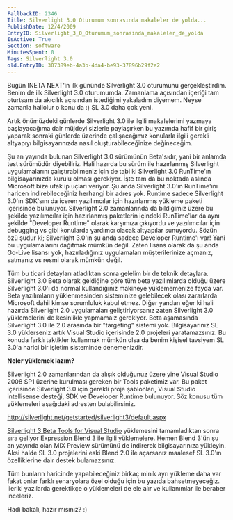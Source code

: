 ```yaml
---
FallbackID: 2346
Title: Silverlight 3.0 Oturumum sonrasında makaleler de yolda...
PublishDate: 12/4/2009
EntryID: Silverlight_3_0_Oturumum_sonrasinda_makaleler_de_yolda
IsActive: True
Section: software
MinutesSpent: 0
Tags: Silverlight 3.0
old.EntryID: 307389eb-4a3b-4da4-be93-37896b29f2e2
---
```

Bugün INETA NEXT'in ilk gününde Silverlight 3.0 oturumunu
gerçekleştirdim. Benim de ilk Silverlight 3.0 oturumumda. Zamanlama
açısından içeriği tam oturtsam da akıcılık açısından istediğimi
yakaladım diyemem. Neyse zamanla hallolur o konu da :) SL 3.0 daha çok
yeni.

Artık önümüzdeki günlerde Silverlight 3.0 ile ilgili makalelerimi
yazmaya başlayacağıma dair müjdeyi sizlerle paylaşırken bu yazımda hafif
bir giriş yaparak sonraki günlerde üzerinde çalışacağımız konularla
ilgili gerekli altyapıyı bilgisayarınızda nasıl oluşturabileceğinize
değineceğim.

Şu an yayında bulunan Silverlight 3.0 sürümünün Beta'sıdır, yani bir
anlamda test sürümüdür diyebiliriz. Hali hazırda bu sürüm ile
hazırlanmış Silverlight uygulamalarını çalıştırabilmeniz için de tabi ki
Silverlight 3.0 RunTime'ın bilgisayarınızda kurulu olması gerekiyor.
İşte tam da bu noktada aslında Microsoft bize ufak ip uçları veriyor. Şu
anda Silverlight 3.0'ın RunTime'ını haricen indirebileceğiniz herhangi
bir adres yok. Runtime sadece Silverlight 3.0'ın SDK'sını da içeren
yazılımcılar için hazırlanmış yükleme paketi içerisinde bulunuyor.
Silverlight 2.0 zamanlarında da bildiğimiz üzere bu şekilde yazılımcılar
için hazırlanmış paketlerin içindeki RunTime'lar da aynı şekilde
"Developer Runtime" olarak karşımıza çıkıyordu ve yazılımcılar için
debugging vs gibi konularda yardımcı olacak altyapılar sunuyordu. Sözün
özü şudur ki; Silverlight 3.0'ın şu anda sadece Developer Runtime'ı var!
Yani bu uygulamalarını dağıtmak mümkün değil. Zaten lisans olarak da şu
anda Go-Live lisansı yok, hazırladığınız uygulamaları müşterilerinize
açmanız, satmanız vs resmi olarak mümkün değil.

Tüm bu ticari detayları atladıktan sonra gelelim bir de teknik
detaylara. Silverlight 3.0 Beta olarak geldiğine göre tüm beta
yazılımlarda olduğu üzere Silverlight 3.0'ı da normal kullandığınız
makineye yüklememenize fayda var. Beta yazılımların yüklenmesinden
sisteminize gelebilecek olası zararlarda Microsoft dahil kimse
sorumluluk kabul etmez. Diğer yandan eğer ki hali hazırda Silverlight
2.0 uygulamaları geliştiriyorsanız zaten Silverlight 3.0 yüklemelerini
de kesinlikle yapmamaız gerekiyor. Beta aşamasında Silverlight 3.0 ile
2.0 arasında bir "targeting" sistemi yok. Bilgisayarınız SL 3.0
yüklerseniz artık Visual Studio içerisinde 2.0 projeleri yaratamazsınız.
Bu konuda farklı taktikler kullanmak mümkün olsa da benim kişisel
tavsiyem SL 3.0'a harici bir işletim sisteminde denemenizdir.

**Neler yüklemek lazım?**

Silverlight 2.0 zamanlarından da alışık olduğunuz üzere yine Visual
Studio 2008 SP1 üzerine kurulması gereken bir Tools paketimiz var. Bu
paket içerisinde Silverlight 3.0 için gerekli proje şablonları, Visual
Studio intellisense desteği, SDK ve Developer Runtime bulunuyor. Söz
konusu tüm yüklemeleri aşağıdaki adresten bulabilirsiniz.

<http://silverlight.net/getstarted/silverlight3/default.aspx>

[Silverlight 3 Beta Tools for Visual
Studio](http://go.microsoft.com/fwlink/?LinkID=143571) yüklemesini
tamamladıktan sonra sıra geliyor [Expression Blend
3](http://www.microsoft.com/expression/blendpreview) ile ilgili
yüklemelere. Hemen Blend 3'ün şu an yayında olan MIX Preview sürümünü de
indirerek bilgisayarınıza yükleyin. Aksi halde SL 3.0 projelerini eski
Blend 2.0 ile açarsanız maalesef SL 3.0'ın özelliklerine dair destek
bulamazsınız.

Tüm bunların haricinde yapabileceğiniz birkaç minik ayrı yükleme daha
var fakat onlar farklı senaryolara özel olduğu için bu yazıda
bahsetmeyeceğiz. İleriki yazılarda gerektikçe o yüklemeleri de ele alır
ve kullanımlar ile beraber inceleriz.

Hadi bakalı, hazır mısınız? :)


